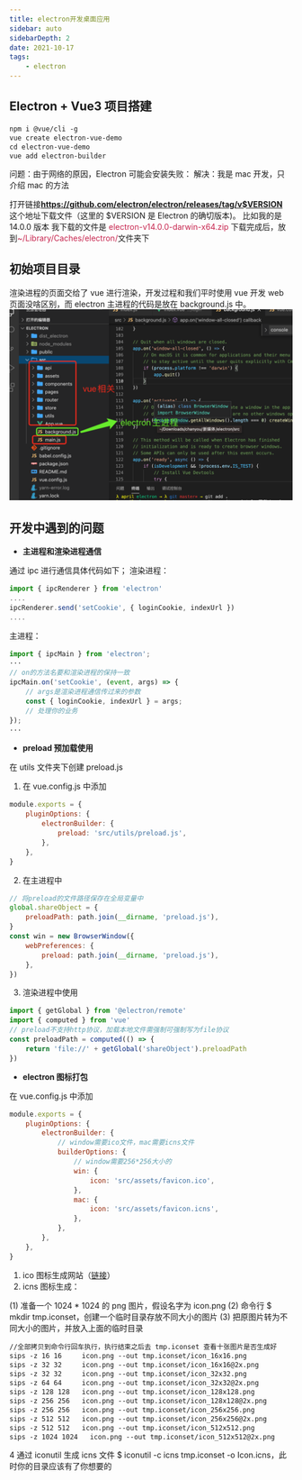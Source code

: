```yaml
---
title: electron开发桌面应用
sidebar: auto
sidebarDepth: 2
date: 2021-10-17
tags:
    - electron
---
```


## Electron + Vue3 项目搭建

```
npm i @vue/cli -g
vue create electron-vue-demo
cd electron-vue-demo
vue add electron-builder
```

问题：由于网络的原因，Electron 可能会安装失败：
解决：我是 mac 开发，只介绍 mac 的方法

打开链接**https://github.com/electron/electron/releases/tag/v$VERSION**
这个地址下载文件（这里的 \$VERSION 是 Electron 的确切版本)。
比如我的是 14.0.0 版本 我下载的文件是 <font color=#c7254e>electron-v14.0.0-darwin-x64.zip</font>
下载完成后，放到<font color=#c7254e>~/Library/Caches/electron/</font>文件夹下

## 初始项目目录

渲染进程的页面交给了 vue 进行渲染，开发过程和我们平时使用 vue 开发 web 页面没啥区别，而 electron 主进程的代码是放在 background.js 中。
![如图所示](https://raw.githubusercontent.com/AprilTong/image/master/img/20211018183034.png)

## 开发中遇到的问题

-   **主进程和渲染进程通信**

通过 ipc 进行通信具体代码如下；
渲染进程：

```js
import { ipcRenderer } from 'electron'
....
ipcRenderer.send('setCookie', { loginCookie, indexUrl })
....
```

主进程：

```js
import { ipcMain } from 'electron';
···
// on的方法名要和渲染进程的保持一致
ipcMain.on('setCookie', (event, args) => {
	// args是渲染进程通信传过来的参数
	const { loginCookie, indexUrl } = args;
	// 处理你的业务
});
···
```

-   **preload 预加载使用**

在 utils 文件夹下创建 preload.js

1. 在 vue.config.js 中添加

```js
module.exports = {
    pluginOptions: {
        electronBuilder: {
            preload: 'src/utils/preload.js',
        },
    },
}
```

2. 在主进程中

```js
// 将preload的文件路径保存在全局变量中
global.shareObject = {
    preloadPath: path.join(__dirname, 'preload.js'),
}
const win = new BrowserWindow({
    webPreferences: {
        preload: path.join(__dirname, 'preload.js'),
    },
})
```

3. 渲染进程中使用

```js
import { getGlobal } from '@electron/remote'
import { computed } from 'vue'
// preload不支持http协议，加载本地文件需强制可强制写为file协议
const preloadPath = computed(() => {
    return 'file://' + getGlobal('shareObject').preloadPath
})
```

-   **electron 图标打包**

在 vue.config.js 中添加

```js
module.exports = {
    pluginOptions: {
        electronBuilder: {
            // window需要ico文件，mac需要icns文件
            builderOptions: {
                // window需要256*256大小的
                win: {
                    icon: 'src/assets/favicon.ico',
                },
                mac: {
                    icon: 'src/assets/favicon.icns',
                },
            },
        },
    },
}
```

1. ico 图标生成网站（[链接](http://www.ico51.cn/)）
2. icns 图标生成：

(1) 准备一个 1024 \* 1024 的 png 图片，假设名字为 icon.png
(2) 命令行 \$ mkdir tmp.iconset，创建一个临时目录存放不同大小的图片
(3) 把原图片转为不同大小的图片，并放入上面的临时目录

```
//全部拷贝到命令行回车执行，执行结束之后去 tmp.iconset 查看十张图片是否生成好
sips -z 16 16     icon.png --out tmp.iconset/icon_16x16.png
sips -z 32 32     icon.png --out tmp.iconset/icon_16x16@2x.png
sips -z 32 32     icon.png --out tmp.iconset/icon_32x32.png
sips -z 64 64     icon.png --out tmp.iconset/icon_32x32@2x.png
sips -z 128 128   icon.png --out tmp.iconset/icon_128x128.png
sips -z 256 256   icon.png --out tmp.iconset/icon_128x128@2x.png
sips -z 256 256   icon.png --out tmp.iconset/icon_256x256.png
sips -z 512 512   icon.png --out tmp.iconset/icon_256x256@2x.png
sips -z 512 512   icon.png --out tmp.iconset/icon_512x512.png
sips -z 1024 1024   icon.png --out tmp.iconset/icon_512x512@2x.png
```

4 通过 iconutil 生成 icns 文件 \$ iconutil -c icns tmp.iconset -o Icon.icns，此时你的目录应该有了你想要的
